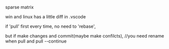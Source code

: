 sparse matrix

win and linux has a little diff in .vscode


if 'pull' first every time, no need to 'rebase',

but if make changes and commit(maybe make confilcts), 
//you need rename when pull and pull --continue
